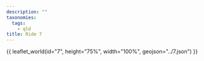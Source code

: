 ```yaml
---
description: ""
taxonomies:
  tags:
    - qld
title: Ride 7
---
```


{{ leaflet_world(id="7", height="75%", width="100%", geojson="../7.json") }}
